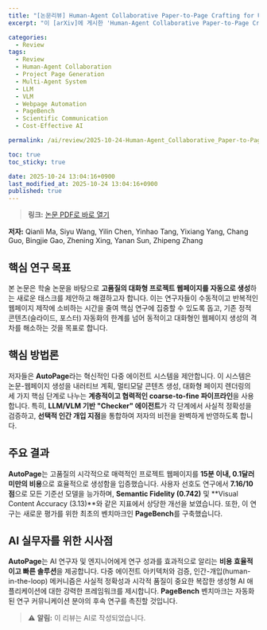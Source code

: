 ```yaml
---
title: "[논문리뷰] Human-Agent Collaborative Paper-to-Page Crafting for Under $0.1"
excerpt: "이 [arXiv]에 게시한 'Human-Agent Collaborative Paper-to-Page Crafting for Under $0.1' 논문에 대한 자세한 리뷰입니다."

categories:
  - Review
tags:
  - Review
  - Human-Agent Collaboration
  - Project Page Generation
  - Multi-Agent System
  - LLM
  - VLM
  - Webpage Automation
  - PageBench
  - Scientific Communication
  - Cost-Effective AI

permalink: /ai/review/2025-10-24-Human-Agent_Collaborative_Paper-to-Page_Crafting_for_Under_0.1/

toc: true
toc_sticky: true

date: 2025-10-24 13:04:16+0900
last_modified_at: 2025-10-24 13:04:16+0900
published: true
---
```

> **링크:** [논문 PDF로 바로 열기](https://arxiv.org/abs/2510.19600)

**저자:** Qianli Ma, Siyu Wang, Yilin Chen, Yinhao Tang, Yixiang Yang, Chang Guo, Bingjie Gao, Zhening Xing, Yanan Sun, Zhipeng Zhang



## 핵심 연구 목표
본 논문은 학술 논문을 바탕으로 **고품질의 대화형 프로젝트 웹페이지를 자동으로 생성**하는 새로운 태스크를 제안하고 해결하고자 합니다. 이는 연구자들이 수동적이고 반복적인 웹페이지 제작에 소비하는 시간을 줄여 핵심 연구에 집중할 수 있도록 돕고, 기존 정적 콘텐츠(슬라이드, 포스터) 자동화의 한계를 넘어 동적이고 대화형인 웹페이지 생성의 격차를 해소하는 것을 목표로 합니다.

## 핵심 방법론
저자들은 **AutoPage**라는 혁신적인 다중 에이전트 시스템을 제안합니다. 이 시스템은 논문-웹페이지 생성을 내러티브 계획, 멀티모달 콘텐츠 생성, 대화형 페이지 렌더링의 세 가지 핵심 단계로 나누는 **계층적이고 협력적인 coarse-to-fine 파이프라인**을 사용합니다. 특히, **LLM/VLM 기반 "Checker" 에이전트**가 각 단계에서 사실적 정확성을 검증하고, **선택적 인간 개입 지점**을 통합하여 저자의 비전을 완벽하게 반영하도록 합니다.

## 주요 결과
**AutoPage**는 고품질의 시각적으로 매력적인 프로젝트 웹페이지를 **15분 이내, 0.1달러 미만의 비용**으로 효율적으로 생성함을 입증했습니다. 사용자 선호도 연구에서 **7.16/10점**으로 모든 기준선 모델을 능가하며, **Semantic Fidelity (0.742)** 및 **Visual Content Accuracy (3.13)**와 같은 지표에서 상당한 개선을 보였습니다. 또한, 이 연구는 새로운 평가를 위한 최초의 벤치마크인 **PageBench**를 구축했습니다.

## AI 실무자를 위한 시사점
**AutoPage**는 AI 연구자 및 엔지니어에게 연구 성과를 효과적으로 알리는 **비용 효율적이고 빠른 솔루션**을 제공합니다. 다중 에이전트 아키텍처와 검증, 인간-개입(human-in-the-loop) 메커니즘은 사실적 정확성과 시각적 품질이 중요한 복잡한 생성형 AI 애플리케이션에 대한 강력한 프레임워크를 제시합니다. **PageBench** 벤치마크는 자동화된 연구 커뮤니케이션 분야의 후속 연구를 촉진할 것입니다.

> ⚠️ **알림:** 이 리뷰는 AI로 작성되었습니다.